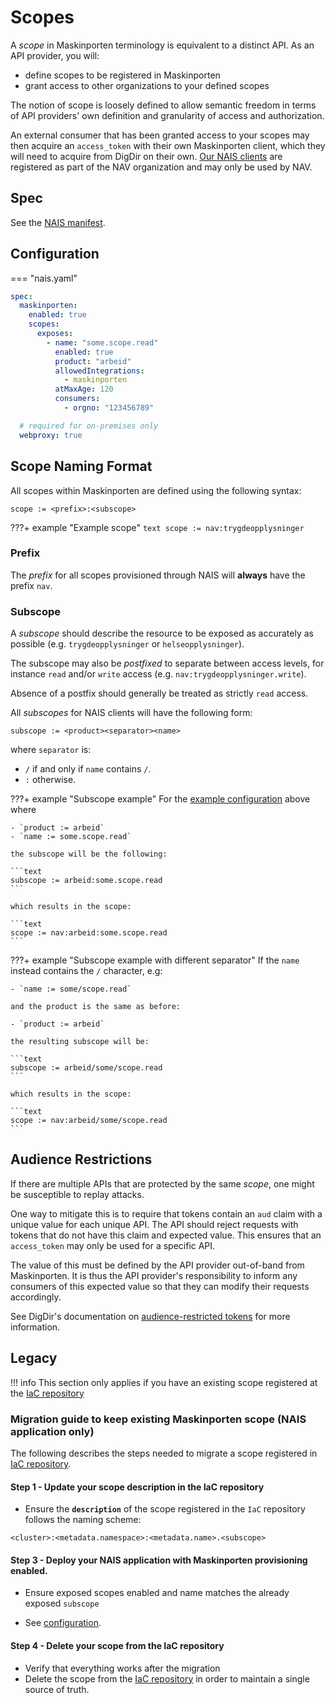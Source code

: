# Scopes

A _scope_ in Maskinporten terminology is equivalent to a distinct API. As an API provider, you will:

- define scopes to be registered in Maskinporten
- grant access to other organizations to your defined scopes
  
The notion of scope is loosely defined to allow semantic freedom in terms of API providers' own definition and granularity of access and authorization.

An external consumer that has been granted access to your scopes may then acquire an `access_token` with their own Maskinporten client, which they will need to acquire from DigDir on their own. 
[Our NAIS clients](client.md) are registered as part of the NAV organization and may only be used by NAV.

## Spec

See the [NAIS manifest](../../../nais-application/application.md#maskinporten).

## Configuration

=== "nais.yaml"
  ```yaml
  spec:
    maskinporten:
      enabled: true
      scopes:
        exposes:
          - name: "some.scope.read"
            enabled: true
            product: "arbeid"
            allowedIntegrations:
              - maskinporten
            atMaxAge: 120
            consumers:
              - orgno: "123456789"

    # required for on-premises only
    webproxy: true
  ```

## Scope Naming Format

All scopes within Maskinporten are defined using the following syntax:

```text
scope := <prefix>:<subscope>
```

???+ example "Example scope"
    ```text
    scope := nav:trygdeopplysninger
    ```
### Prefix

The _prefix_ for all scopes provisioned through NAIS will **always** have the prefix `nav`.

### Subscope

A _subscope_ should describe the resource to be exposed as accurately as possible (e.g. `trygdeopplysninger` or `helseopplysninger`).

The subscope may also be _postfixed_ to separate between access levels, for instance `read` and/or `write` access (e.g. `nav:trygdeopplysninger.write`). 

Absence of a postfix should generally be treated as strictly `read` access.
  
All _subscopes_ for NAIS clients will have the following form:

```text
subscope := <product><separator><name>
```

where `separator` is:

- `/` if and only if `name` contains `/`.
- `:` otherwise.

???+ example "Subscope example"
    For the [example configuration](#configuration) above where
    
    - `product := arbeid`
    - `name := some.scope.read`

    the subscope will be the following:

    ```text
    subscope := arbeid:some.scope.read
    ```
  
    which results in the scope:

    ```text
    scope := nav:arbeid:some.scope.read
    ```

???+ example "Subscope example with different separator"
    If the `name` instead contains the `/` character, e.g:
    
    - `name := some/scope.read`

    and the product is the same as before:
    
    - `product := arbeid`

    the resulting subscope will be:

    ```text
    subscope := arbeid/some/scope.read
    ```
  
    which results in the scope:

    ```text
    scope := nav:arbeid/some/scope.read
    ```

## Audience Restrictions

If there are multiple APIs that are protected by the same _scope_, one might be susceptible to replay attacks.

One way to mitigate this is to require that tokens contain an `aud` claim with a unique value for each unique API. 
The API should reject requests with tokens that do not have this claim and expected value. 
This ensures that an `access_token` may only be used for a specific API.

The value of this must be defined by the API provider out-of-band from Maskinporten. 
It is thus the API provider's responsibility to inform any consumers of this expected value so that they can modify their requests accordingly.

See DigDir's documentation on [audience-restricted tokens](https://docs.digdir.no/maskinporten_func_audience_restricted_tokens.html) for more information.

## Legacy

!!! info
    This section only applies if you have an existing scope registered at the [IaC repository](https://github.com/navikt/nav-maskinporten)

### Migration guide to keep existing Maskinporten scope (NAIS application only)

The following describes the steps needed to migrate a scope registered in [IaC repository](https://github.com/navikt/nav-maskinporten/scopes).

#### Step 1 - Update your scope description in the IaC repository

- Ensure the **`description`** of the scope registered in the `IaC` repository follows the naming scheme:

```text
<cluster>:<metadata.namespace>:<metadata.name>.<subscope>
```

#### Step 3 - Deploy your NAIS application with Maskinporten provisioning enabled.

- Ensure exposed scopes enabled and name matches the already exposed `subscope`

- See [configuration](#configuration).

#### Step 4 - Delete your scope from the IaC repository

- Verify that everything works after the migration
- Delete the scope from the [IaC repository](https://github.com/navikt/nav-maskinporten/scopes) in order to maintain a single source of truth.
